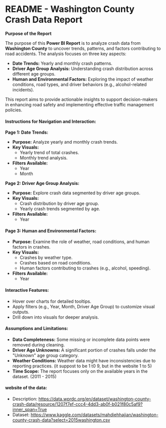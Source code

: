 
# **README - Washington County Crash Data Report**
**Purpose of the Report**

The purpose of this **Power BI Report** is to analyze crash data from **Washington County** to uncover trends, patterns, and factors contributing to road accidents. The analysis focuses on three key aspects:  
- **Date Trends:** Yearly and monthly crash patterns.  
- **Driver Age Group Analysis:** Understanding crash distribution across different age groups.  
- **Human and Environmental Factors:** Exploring the impact of weather conditions, road types, and driver behaviors (e.g., alcohol-related incidents).  

This report aims to provide actionable insights to support decision-makers in enhancing road safety and implementing effective traffic management policies.


#### **Instructions for Navigation and Interaction:**

**Page 1: Date Trends:**  
- **Purpose:** Analyze yearly and monthly crash trends.  
- **Key Visuals:**  
   - Yearly trend of total crashes.  
   - Monthly trend analysis.  
- **Filters Available:**  
   - Year  
   - Month  

**Page 2: Driver Age Group Analysis:**  
- **Purpose:** Explore crash data segmented by driver age groups.  
- **Key Visuals:**  
   - Crash distribution by driver age group.  
   - Yearly crash trends segmented by age.  
- **Filters Available:**  
   - Year  

#### **Page 3: Human and Environmental Factors:**  
- **Purpose:** Examine the role of weather, road conditions, and human factors in crashes.  
- **Key Visuals:**  
   - Crashes by weather type.  
   - Crashes based on road conditions.  
   - Human factors contributing to crashes (e.g., alcohol, speeding).  
- **Filters Available:**  
   - Year  

#### **Interactive Features:**  
- Hover over charts for detailed tooltips.  
- Apply filters (e.g., Year, Month, Driver Age Group) to customize visual outputs.  
- Drill down into visuals for deeper analysis.


#### **Assumptions and Limitations:**  
- **Data Completeness:** Some missing or incomplete data points were removed during cleaning.  
- **Driver Age Unknowns:** A significant portion of crashes falls under the "Unknown" age group category.  
- **Weather Conditions:** Weather data might have inconsistencies due to reporting practices. (it suppost to be 1 t0 9, but in the website 1 to 5) 
- **Time Scope:** The report focuses only on the available years in the dataset. (2011 - 2015)

#### **website of the data:**
- Description: https://data.wprdc.org/en/dataset/washington-county-crash-data/resource/1207f7ef-ccc4-4dd3-ab0f-b021f80c5af9?inner_span=True
- Dataset: https://www.kaggle.com/datasets/mahdiehhajian/washington-county-crash-data?select=2015washington.csv